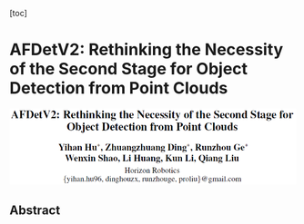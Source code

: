 [toc]

# AFDetV2: Rethinking the Necessity of the Second Stage for Object Detection from Point Clouds

![image-20230313155855031](assets/image-20230313155855031.png)

## Abstract
